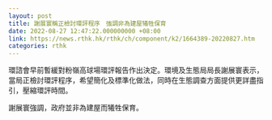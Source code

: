 ```yaml
---
layout: post
title: 謝展寰稱正檢討環評程序　強調非為建屋犧牲保育
date: 2022-08-27 12:47:22.000000000 +08:00
link: https://news.rthk.hk/rthk/ch/component/k2/1664389-20220827.htm
categories: rthk
---
```


環諮會早前暫緩對粉嶺高球場環評報告作出決定。環境及生態局局長謝展寰表示，當局正檢討環評程序，希望簡化及標準化做法，同時在生態調查方面提供更詳盡指引，壓縮環評時間。

謝展寰強調，政府並非為建屋而犧牲保育。
